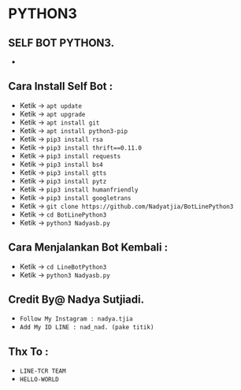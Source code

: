 # PYTHON3
SELF BOT PYTHON3.
------
-
Cara Install Self Bot :
------
- Ketik -> `apt update`
- Ketik -> `apt upgrade`
- Ketik -> `apt install git`
- Ketik -> `apt install python3-pip`
- Ketik -> `pip3 install rsa`
- Ketik -> `pip3 install thrift==0.11.0`
- Ketik -> `pip3 install requests`
- Ketik -> `pip3 install bs4`
- Ketik -> `pip3 install gtts`
- Ketik -> `pip3 install pytz`
- Ketik -> `pip3 install humanfriendly`
- Ketik -> `pip3 install googletrans`
- Ketik -> `git clone https://github.com/Nadyatjia/BotLinePython3`
- Ketik -> `cd BotLinePython3`
- Ketik -> `python3 Nadyasb.py`

Cara Menjalankan Bot Kembali :
------
- Ketik -> `cd LineBotPython3`
- Ketik -> `python3 Nadyasb.py`


Credit By@ Nadya Sutjiadi.
------
- `Follow My Instagram : nadya.tjia`
- `Add My ID LINE : nad_nad. (pake titik)`

Thx To :
------
- `LINE-TCR TEAM`
- `HELLO-WORLD`
